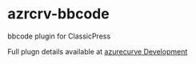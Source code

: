 # azrcrv-bbcode
bbcode plugin for ClassicPress

Full plugn details available at [azurecurve Development](https://development.azurecurve.co.uk/classicpress-plugins/bbcode/)

